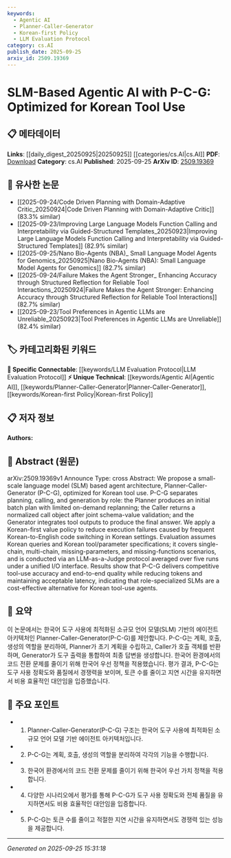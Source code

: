 ```yaml
---
keywords:
  - Agentic AI
  - Planner-Caller-Generator
  - Korean-first Policy
  - LLM Evaluation Protocol
category: cs.AI
publish_date: 2025-09-25
arxiv_id: 2509.19369
---
```


<!-- KEYWORD_LINKING_METADATA:
{
  "processed_timestamp": "2025-09-25T15:31:18.781417",
  "vocabulary_version": "1.0",
  "selected_keywords": [
    "Agentic AI",
    "Planner-Caller-Generator",
    "Korean-first Policy",
    "LLM Evaluation Protocol"
  ],
  "rejected_keywords": [],
  "similarity_scores": {
    "Agentic AI": 0.78,
    "Planner-Caller-Generator": 0.82,
    "Korean-first Policy": 0.75,
    "LLM Evaluation Protocol": 0.79
  },
  "extraction_method": "AI_prompt_based",
  "budget_applied": true,
  "candidates_json": {
    "candidates": [
      {
        "surface": "SLM-Based Agentic AI",
        "canonical": "Agentic AI",
        "aliases": [
          "Small-Scale Language Model Agentic AI"
        ],
        "category": "unique_technical",
        "rationale": "Introduces a novel architecture tailored for Korean tool use, enhancing specificity and novelty.",
        "novelty_score": 0.75,
        "connectivity_score": 0.65,
        "specificity_score": 0.85,
        "link_intent_score": 0.78
      },
      {
        "surface": "Planner-Caller-Generator",
        "canonical": "Planner-Caller-Generator",
        "aliases": [
          "P-C-G"
        ],
        "category": "unique_technical",
        "rationale": "Represents a distinct architectural framework that could be linked to similar modular AI systems.",
        "novelty_score": 0.8,
        "connectivity_score": 0.7,
        "specificity_score": 0.88,
        "link_intent_score": 0.82
      },
      {
        "surface": "Korean-first value policy",
        "canonical": "Korean-first Policy",
        "aliases": [
          "Korean-first value policy"
        ],
        "category": "unique_technical",
        "rationale": "Highlights a specific policy approach that addresses language-specific execution challenges.",
        "novelty_score": 0.68,
        "connectivity_score": 0.6,
        "specificity_score": 0.8,
        "link_intent_score": 0.75
      },
      {
        "surface": "LLM-as-a-Judge protocol",
        "canonical": "LLM Evaluation Protocol",
        "aliases": [
          "LLM-as-a-Judge"
        ],
        "category": "specific_connectable",
        "rationale": "Provides a method for evaluating language models, linking to broader evaluation techniques.",
        "novelty_score": 0.65,
        "connectivity_score": 0.78,
        "specificity_score": 0.72,
        "link_intent_score": 0.79
      }
    ],
    "ban_list_suggestions": [
      "tool-use accuracy",
      "end-to-end quality"
    ]
  },
  "decisions": [
    {
      "candidate_surface": "SLM-Based Agentic AI",
      "resolved_canonical": "Agentic AI",
      "decision": "linked",
      "scores": {
        "novelty": 0.75,
        "connectivity": 0.65,
        "specificity": 0.85,
        "link_intent": 0.78
      }
    },
    {
      "candidate_surface": "Planner-Caller-Generator",
      "resolved_canonical": "Planner-Caller-Generator",
      "decision": "linked",
      "scores": {
        "novelty": 0.8,
        "connectivity": 0.7,
        "specificity": 0.88,
        "link_intent": 0.82
      }
    },
    {
      "candidate_surface": "Korean-first value policy",
      "resolved_canonical": "Korean-first Policy",
      "decision": "linked",
      "scores": {
        "novelty": 0.68,
        "connectivity": 0.6,
        "specificity": 0.8,
        "link_intent": 0.75
      }
    },
    {
      "candidate_surface": "LLM-as-a-Judge protocol",
      "resolved_canonical": "LLM Evaluation Protocol",
      "decision": "linked",
      "scores": {
        "novelty": 0.65,
        "connectivity": 0.78,
        "specificity": 0.72,
        "link_intent": 0.79
      }
    }
  ]
}
-->

# SLM-Based Agentic AI with P-C-G: Optimized for Korean Tool Use

## 📋 메타데이터

**Links**: [[daily_digest_20250925|20250925]] [[categories/cs.AI|cs.AI]]
**PDF**: [Download](https://arxiv.org/pdf/2509.19369.pdf)
**Category**: cs.AI
**Published**: 2025-09-25
**ArXiv ID**: [2509.19369](https://arxiv.org/abs/2509.19369)

## 🔗 유사한 논문
- [[2025-09-24/Code Driven Planning with Domain-Adaptive Critic_20250924|Code Driven Planning with Domain-Adaptive Critic]] (83.3% similar)
- [[2025-09-23/Improving Large Language Models Function Calling and Interpretability via Guided-Structured Templates_20250923|Improving Large Language Models Function Calling and Interpretability via Guided-Structured Templates]] (82.9% similar)
- [[2025-09-25/Nano Bio-Agents (NBA)_ Small Language Model Agents for Genomics_20250925|Nano Bio-Agents (NBA): Small Language Model Agents for Genomics]] (82.7% similar)
- [[2025-09-24/Failure Makes the Agent Stronger_ Enhancing Accuracy through Structured Reflection for Reliable Tool Interactions_20250924|Failure Makes the Agent Stronger: Enhancing Accuracy through Structured Reflection for Reliable Tool Interactions]] (82.7% similar)
- [[2025-09-23/Tool Preferences in Agentic LLMs are Unreliable_20250923|Tool Preferences in Agentic LLMs are Unreliable]] (82.4% similar)

## 🏷️ 카테고리화된 키워드
**🔗 Specific Connectable**: [[keywords/LLM Evaluation Protocol|LLM Evaluation Protocol]]
**⚡ Unique Technical**: [[keywords/Agentic AI|Agentic AI]], [[keywords/Planner-Caller-Generator|Planner-Caller-Generator]], [[keywords/Korean-first Policy|Korean-first Policy]]

## 📋 저자 정보

**Authors:** 

## 📄 Abstract (원문)

arXiv:2509.19369v1 Announce Type: cross 
Abstract: We propose a small-scale language model (SLM) based agent architecture, Planner-Caller-Generator (P-C-G), optimized for Korean tool use. P-C-G separates planning, calling, and generation by role: the Planner produces an initial batch plan with limited on-demand replanning; the Caller returns a normalized call object after joint schema-value validation; and the Generator integrates tool outputs to produce the final answer. We apply a Korean-first value policy to reduce execution failures caused by frequent Korean-to-English code switching in Korean settings. Evaluation assumes Korean queries and Korean tool/parameter specifications; it covers single-chain, multi-chain, missing-parameters, and missing-functions scenarios, and is conducted via an LLM-as-a-Judge protocol averaged over five runs under a unified I/O interface. Results show that P-C-G delivers competitive tool-use accuracy and end-to-end quality while reducing tokens and maintaining acceptable latency, indicating that role-specialized SLMs are a cost-effective alternative for Korean tool-use agents.

## 📝 요약

이 논문에서는 한국어 도구 사용에 최적화된 소규모 언어 모델(SLM) 기반의 에이전트 아키텍처인 Planner-Caller-Generator(P-C-G)를 제안합니다. P-C-G는 계획, 호출, 생성의 역할을 분리하여, Planner가 초기 계획을 수립하고, Caller가 호출 객체를 반환하며, Generator가 도구 출력을 통합하여 최종 답변을 생성합니다. 한국어 환경에서의 코드 전환 문제를 줄이기 위해 한국어 우선 정책을 적용했습니다. 평가 결과, P-C-G는 도구 사용 정확도와 품질에서 경쟁력을 보이며, 토큰 수를 줄이고 지연 시간을 유지하면서 비용 효율적인 대안임을 입증했습니다.

## 🎯 주요 포인트

- 1. Planner-Caller-Generator(P-C-G) 구조는 한국어 도구 사용에 최적화된 소규모 언어 모델 기반 에이전트 아키텍처입니다.
- 2. P-C-G는 계획, 호출, 생성의 역할을 분리하여 각각의 기능을 수행합니다.
- 3. 한국어 환경에서의 코드 전환 문제를 줄이기 위해 한국어 우선 가치 정책을 적용합니다.
- 4. 다양한 시나리오에서 평가를 통해 P-C-G가 도구 사용 정확도와 전체 품질을 유지하면서도 비용 효율적인 대안임을 입증합니다.
- 5. P-C-G는 토큰 수를 줄이고 적절한 지연 시간을 유지하면서도 경쟁력 있는 성능을 제공합니다.


---

*Generated on 2025-09-25 15:31:18*